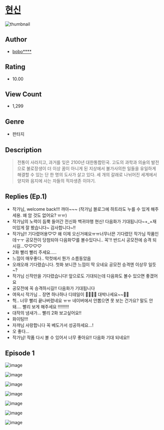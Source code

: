 # [현신](https://comic.naver.com/challenge/list?titleId=810130)
![thumbnail](https://image-comic.pstatic.net/user_contents_data/challenge_comic/2023/05/23/366807/upload_3762814888312058723_480x623.jpeg)

## Author
- [bobo****](https://comic.naver.com/artistTitle?id=366807)

## Rating
- 10.00

## View Count
- 1,299

## Genre
- 판타지

## Description
> 전통이 사라지고, 과거를 잊은 2100년 대한통합민국. 고도의 과학과 의술의 발전으로 불로장생이 더 이상 꿈이 아니게 된 지상에서 불가사의한 일들을 유일하게 해결할 수 있는 단 한 명의 도사가 살고 있다. 세 개의 갈래로 나뉘어진 세계에서 양지와 음지에 사는 자들의 적자생존 이야기.

## Replies (Ep.1)
- 작가님, welcome back!!! 꺄아~~~ (작가님 블로그에 하트라도 누를 수 있게 해주세용. 왜 암 것도 없어요? ㅠㅠ)
- 작가님의 노력이 듬뿍 들어간 전신화 백귀야행 현신! 다음화가 기대됩니다~+_+재미있게 잘 봤습니다~ 감사합니다~!!
- 작가님!! 기다렸어용♡♡ 왜 이제 오신거예요ㅠㅠ너무너믄 기다렸던 작가님 작품인데ㅜㅜ 공모전이 당첨되야 다음화♡를 볼수있다니.. 꼭'!! 반드시 공모전에 승격 되시길...♡♡♡♡
- 2화 빨리 빨리 주세요.....
- 느낌이 매우좋다.. 막컷에서 뭔가 소름동았음
- 오래오래 기다렸습니다. 첫화 보니깐 느낌이 딱 오네요 공모전 승격엔 이상무 일듯~?
- 작가님 신작만을 기다렸습니다! 앞으로도 기대되는데 다음화도 볼수 있으면 좋겠어요
- 공모전에 꼭 승격하시길!! 다음화가 기대됩니다
- 여윽시 작가님 .. 장면 하나하나 디테일이 👍🏻👍🏻 대박나세요~~🫶🏻
- 헉.. 너무 빨리 끝나버렸네요 ㅠㅠ 네이버에서 안뽑으면 못 보는 건가요? 말도 안돼.... 빨리 보게 해주세요 !!!!!!!!!
- 대작의 냄새가... 빨리 2화 보고싶어요!!
- 화이팅!!!
- 자꺄님 사랑합니다 꼭 베도가서 성공하세요…!
- 오 좋다...
- 작가님! 작품 다시 볼 수 있어서 너무 좋아요!! 다음화 기대 되네요!!

## Episode 1
![image](https://image-comic.pstatic.net/user_contents_data/challenge_comic/2023/05/23/366807/upload_3558515714194289254.jpeg)

![image](https://image-comic.pstatic.net/user_contents_data/challenge_comic/2023/05/23/366807/upload_3486176670949847092.jpeg)

![image](https://image-comic.pstatic.net/user_contents_data/challenge_comic/2023/05/23/366807/upload_3630798721138243128.jpeg)

![image](https://image-comic.pstatic.net/user_contents_data/challenge_comic/2023/05/23/366807/upload_7089285075680049254.jpeg)

![image](https://image-comic.pstatic.net/user_contents_data/challenge_comic/2023/05/23/366807/upload_3544444387723588453.jpeg)

![image](https://image-comic.pstatic.net/user_contents_data/challenge_comic/2023/05/23/366807/upload_3761693583178347572.jpeg)

![image](https://image-comic.pstatic.net/user_contents_data/challenge_comic/2023/05/23/366807/upload_3617293424881120867.jpeg)
